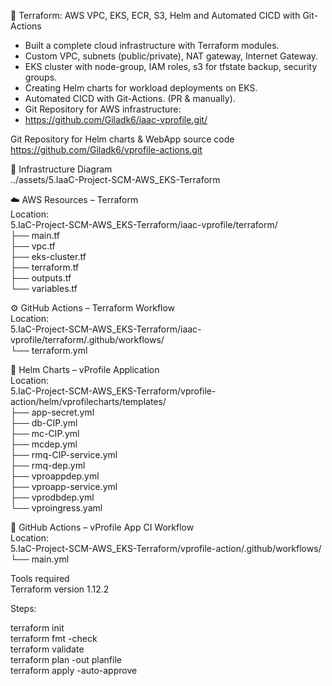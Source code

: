 🧱 Terraform: AWS VPC, EKS, ECR, S3, Helm and Automated CICD with Git-Actions  
  
- Built a complete cloud infrastructure with Terraform modules.  
- Custom VPC, subnets (public/private), NAT gateway, Internet Gateway.  
- EKS cluster with node-group, IAM roles, s3 for tfstate backup, security groups.  
- Creating Helm charts for workload deployments on EKS.  
- Automated CICD with Git-Actions. (PR & manually).  
- Git Repository for AWS infrastructure:  
- https://github.com/Giladk6/iaac-vprofile.git/  
   
Git Repository for Helm charts & WebApp source code  
https://github.com/Giladk6/vprofile-actions.git  
  
🧱 Infrastructure Diagram  
../assets/5.IaaC-Project-SCM-AWS_EKS-Terraform  
  
☁️ AWS Resources – Terraform  
Location:  
5.IaC-Project-SCM-AWS_EKS-Terraform/iaac-vprofile/terraform/  
├── main.tf  
├── vpc.tf  
├── eks-cluster.tf  
├── terraform.tf  
├── outputs.tf  
└── variables.tf  
  
⚙️ GitHub Actions – Terraform Workflow  
Location:  
5.IaC-Project-SCM-AWS_EKS-Terraform/iaac-vprofile/terraform/.github/workflows/  
└── terraform.yml  



🚀 Helm Charts – vProfile Application  
Location:  
5.IaC-Project-SCM-AWS_EKS-Terraform/vprofile-action/helm/vprofilecharts/templates/  
├── app-secret.yml  
├── db-CIP.yml  
├── mc-CIP.yml  
├── mcdep.yml  
├── rmq-CIP-service.yml  
├── rmq-dep.yml  
├── vproappdep.yml  
├── vproapp-service.yml  
├── vprodbdep.yml  
└── vproingress.yaml  
  
🔁 GitHub Actions – vProfile App CI Workflow  
Location:  
5.IaC-Project-SCM-AWS_EKS-Terraform/vprofile-action/.github/workflows/  
└── main.yml  
  
Tools required  
Terraform version 1.12.2  
  
Steps:  
  
terraform init  
terraform fmt -check  
terraform validate  
terraform plan -out planfile  
terraform apply -auto-approve  
  
